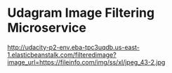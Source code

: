 # Udagram Image Filtering Microservice

http://udacity-p2-env.eba-tpc3uqdb.us-east-1.elasticbeanstalk.com/filteredimage?image_url=https://fileinfo.com/img/ss/xl/jpeg_43-2.jpg
